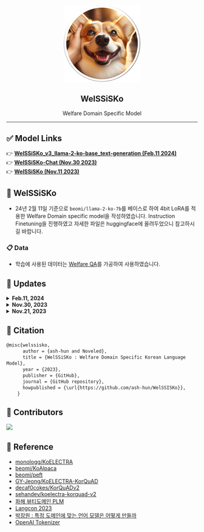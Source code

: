 <div align="center">
  <img src="./assets/logo02.png" width="40%" />
  <h2>WelSSiSKo</h2>
  <p> Welfare Domain Specific Model</p>
</div>

---

## ✅ Model Links

👉 [**WelSSiSKo_v3_llama-2-ko-base_text-generation (Feb.11 2024)**](https://huggingface.co/Ash-Hun/WelSSiSKo_v3_llama-2-ko-base_text-generation)  
👉 [**WelSSiSKo-Chat (Nov.30 2023)**](https://huggingface.co/Ash-Hun/WelSSiSKo-Chat)  
👉 [**WelSSiSKo (Nov.11 2023)**](https://huggingface.co/Ash-Hun/WelSSiSKo)

## 🐶 WelSSiSKo
- 24년 2월 11일 기준으로 `beomi/llama-2-ko-7b`를 베이스로 하여 4bit LoRA를 적용한 Welfare Domain specific model을 작성하였습니다. Instruction Finetuning을 진행하였고 자세한 파일은 huggingface에 올려두었으니 참고하시길 바랍니다.


### 📋 Data
- 학습에 사용된 데이터는 [Welfare QA](https://huggingface.co/datasets/Ash-Hun/Welfare-QA)를 가공하여 사용하였습니다.


## 📆 Updates

<details>
  <summary><strong>Feb.11, 2024</strong></summary>

  - `beomi/llama-2-ko-7b` 기반으로 4bit LoRA를 이용한 Chat Model로 재학습
</details>

<details>
  <summary><strong>Nov.30, 2023</strong></summary>

  - `beomi/polyglot-ko-12.8b-safetensors` 기반으로 8bit LoRA를 이용한 Chat Model로 재학습
</details>
<details>
  <summary><strong>Nov.21, 2023</strong></summary>

  - First Complete Version Upload
</details>


## 🔗 Citation
    @misc{welssisko,
          author = {ash-hun and Noveled},
          title = {WelSSiSKo : Welfare Domain Specific Korean Language Model},
          year = {2023},
          publisher = {GitHub},
          journal = {GitHub repository},
          howpublished = {\url{https://github.com/ash-hun/WelSSISKo}},
        }

## 👥 Contributors

<a href="https://github.com/ash-hun/WelSSISKo/graphs/contributors">
  <img src="https://contrib.rocks/image?repo=ash-hun/WelSSISKo" />
</a>


## 📑 Reference
- [monologg/KoELECTRA](https://github.com/monologg/KoELECTRA)
- [beomi/KoAlpaca](https://github.com/Beomi/KoAlpaca)
- [beomi/peft](https://github.com/Beomi/peft)
- [GY-Jeong/KoELECTRA-KorQuAD](https://github.com/GY-Jeong/KoELECTRA-KorQuAD)
- [decaf0cokes/KorQuADv2](https://github.com/decaf0cokes/KorQuADv2)
- [sehandev/koelectra-korquad-v2](https://github.com/sehandev/koelectra-korquad-v2)
- [화해 뷰티도메인 PLM](https://blog.hwahae.co.kr/all/tech/tech-tech/5876)
- [Langcon 2023](https://festa.io/events/3097)
- [박장원 : 특정 도메인에 맞는 언어 모델은 어떻게 만들까](https://www.youtube.com/watch?v=N3VDk9pRZuw&ab_channel=Language)
- [OpenAI Tokenizer](https://platform.openai.com/tokenizer)
